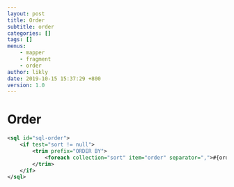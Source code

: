 ```yaml
---
layout: post
title: Order
subtitle: order
categories: []
tags: []
menus:
    - mapper
    - fragment
    - order
author: likly
date: 2019-10-15 15:37:29 +800
version: 1.0
---
```


# Order

```xml
<sql id="sql-order">
    <if test="sort != null">
        <trim prefix="ORDER BY">
            <foreach collection="sort" item="order" separator=",">#{order.property.column} #{order.direction.value}</foreach>
        </trim>
    </if>
</sql>
```

> [](/final-mybatis/final-mybatis-coding/src/main/java/org/finalframework/mybatis/coding/mapper/builder/SqlOrderFragmentXmlMapperBuilder.java)
